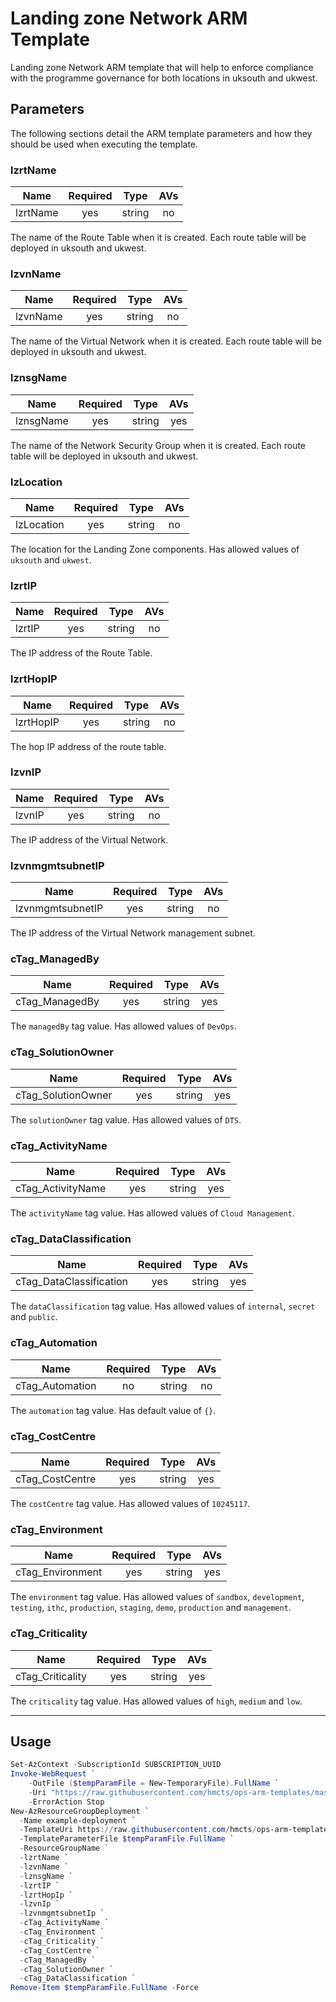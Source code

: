 # Landing zone Network ARM Template

Landing zone Network ARM template that will help to enforce compliance with the programme
governance for both locations in uksouth and ukwest.

## Parameters

The following sections detail the ARM template parameters and how they should
be used when executing the template.

### lzrtName

| Name                     | Required | Type    | AVs |
| ------------------------ |:--------:| ------- |:---:|
| lzrtName                 | yes      | string  | no  |

The name of the Route Table when it is created. Each route table will be deployed in uksouth and ukwest.

### lzvnName

| Name                     | Required | Type    | AVs |
| ------------------------ |:--------:| ------- |:---:|
| lzvnName                 | yes      | string  | no  |

The name of the Virtual Network when it is created. Each route table will be deployed in uksouth and ukwest.

### lznsgName

| Name                     | Required | Type    | AVs |
| ------------------------ |:--------:| ------- |:---:|
| lznsgName                | yes      | string  | yes |

The name of the Network Security Group when it is created. Each route table will be deployed in uksouth and ukwest.

### lzLocation

| Name                     | Required | Type    | AVs |
| ------------------------ |:--------:| ------- |:---:|
| lzLocation               | yes      | string  | no  |

The location for the Landing Zone components. Has allowed values of
`uksouth` and `ukwest`.

### lzrtIP

| Name                     | Required | Type    | AVs |
| ------------------------ |:--------:| ------- |:---:|
| lzrtIP                   | yes      | string  | no  |

The IP address of the Route Table.

### lzrtHopIP

| Name                     | Required | Type    | AVs |
| ------------------------ |:--------:| ------- |:---:|
| lzrtHopIP                | yes      | string  | no  |

The hop IP address of the route table.

### lzvnIP

| Name                     | Required | Type    | AVs |
| ------------------------ |:--------:| ------- |:---:|
| lzvnIP                   | yes      | string  | no  |

The IP address of the Virtual Network.

### lzvnmgmtsubnetIP

| Name                     | Required | Type    | AVs |
| ------------------------ |:--------:| ------- |:---:|
| lzvnmgmtsubnetIP         | yes      | string  | no  |

The IP address of the Virtual Network management subnet.

### cTag_ManagedBy

| Name                     | Required | Type    | AVs |
| ------------------------ |:--------:| ------- |:---:|
| cTag_ManagedBy          | yes      | string  | yes |

The `managedBy` tag value. Has allowed values of `DevOps`.

### cTag_SolutionOwner

| Name                     | Required | Type    | AVs |
| ------------------------ |:--------:| ------- |:---:|
| cTag_SolutionOwner      | yes      | string  | yes |

The `solutionOwner` tag value. Has allowed values of `DTS`.

### cTag_ActivityName

| Name                     | Required | Type    | AVs |
| ------------------------ |:--------:| ------- |:---:|
| cTag_ActivityName       | yes      | string  | yes |

The `activityName` tag value. Has allowed values of `Cloud Management`.

### cTag_DataClassification

| Name                     | Required | Type    | AVs |
| ------------------------ |:--------:| ------- |:---:|
| cTag_DataClassification | yes      | string  | yes |

The `dataClassification` tag value. Has allowed values of `internal`, `secret`
and `public`.

### cTag_Automation

| Name                     | Required | Type    | AVs |
| ------------------------ |:--------:| ------- |:---:|
| cTag_Automation         | no       | string  | no  |

The `automation` tag value. Has default value of `{}`.

### cTag_CostCentre

| Name                     | Required | Type    | AVs |
| ------------------------ |:--------:| ------- |:---:|
| cTag_CostCentre         | yes      | string  | yes |

The `costCentre` tag value. Has allowed values of `10245117`.

### cTag_Environment

| Name                     | Required | Type    | AVs |
| ------------------------ |:--------:| ------- |:---:|
| cTag_Environment        | yes      | string  | yes |

The `environment` tag value. Has allowed values of `sandbox`, `development`,
`testing`, `ithc`, `production`, `staging`, `demo`, `production` and
`management`.

### cTag_Criticality

| Name                     | Required | Type    | AVs |
| ------------------------ |:--------:| ------- |:---:|
| cTag_Criticality        | yes      | string  | yes |

The `criticality` tag value. Has allowed values of `high`, `medium` and `low`.

---

## Usage

```powershell
Set-AzContext -SubscriptionId SUBSCRIPTION_UUID
Invoke-WebRequest `
    -OutFile ($tempParamFile = New-TemporaryFile).FullName `
    -Uri "https://raw.githubusercontent.com/hmcts/ops-arm-templates/master/parameters/v1/common/tags/devops.json" `
    -ErrorAction Stop
New-AzResourceGroupDeployment `
  -Name example-deployment `
  -TemplateUri https://raw.githubusercontent.com/hmcts/ops-arm-templates/master/templates/v1/landing-zone/template-etwork.json `
  -TemplateParameterFile $tempParamFile.FullName `
  -ResourceGroupName `
  -lzrtName `
  -lzvnName `
  -lznsgName `
  -lzrtIP `
  -lzrtHopIp `
  -lzvnIp `
  -lzvnmgmtsubnetIp `
  -cTag_ActivityName `
  -cTag_Environment `
  -cTag_Criticality `
  -cTag_CostCentre `
  -cTag_ManagedBy `
  -cTag_SolutionOwner `
  -cTag_DataClassification `
Remove-Item $tempParamFile.FullName -Force
```
